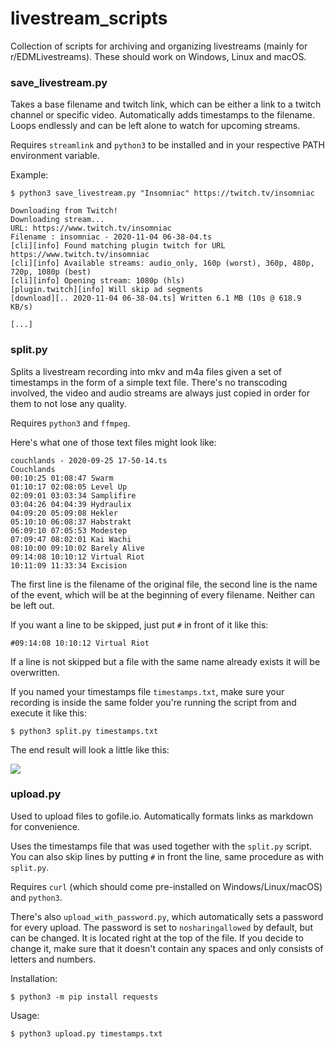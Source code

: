 # livestream_scripts

Collection of scripts for archiving and organizing livestreams (mainly for r/EDMLivestreams).
These should work on Windows, Linux and macOS.

### save_livestream.py

Takes a base filename and twitch link, which can be either a link to a twitch channel or specific video. Automatically adds timestamps to the filename. Loops endlessly and can be left alone to watch for upcoming streams.

Requires `streamlink` and `python3` to be installed and in your respective PATH environment variable.

Example:
```
$ python3 save_livestream.py "Insomniac" https://twitch.tv/insomniac

Downloading from Twitch!
Downloading stream...
URL: https://www.twitch.tv/insomniac
Filename : insomniac - 2020-11-04 06-38-04.ts
[cli][info] Found matching plugin twitch for URL https://www.twitch.tv/insomniac
[cli][info] Available streams: audio_only, 160p (worst), 360p, 480p, 720p, 1080p (best)
[cli][info] Opening stream: 1080p (hls)
[plugin.twitch][info] Will skip ad segments
[download][.. 2020-11-04 06-38-04.ts] Written 6.1 MB (10s @ 618.9 KB/s)

[...]
```

### split.py

Splits a livestream recording into mkv and m4a files given a set of timestamps in the form of a simple text file. There's no transcoding involved, the video and audio streams are always just copied in order for them to not lose any quality.

Requires `python3` and `ffmpeg`.

Here's what one of those text files might look like:

```
couchlands - 2020-09-25 17-50-14.ts
Couchlands
00:10:25 01:08:47 Swarm
01:10:17 02:08:05 Level Up
02:09:01 03:03:34 Samplifire
03:04:26 04:04:39 Hydraulix
04:09:20 05:09:08 Hekler
05:10:10 06:08:37 Habstrakt
06:09:10 07:05:53 Modestep
07:09:47 08:02:01 Kai Wachi
08:10:00 09:10:02 Barely Alive
09:14:08 10:10:12 Virtual Riot
10:11:09 11:33:34 Excision
```

The first line is the filename of the original file, the second line is the name of the event, which will be at the beginning of every filename. Neither can be left out.

If you want a line to be skipped, just put `#` in front of it like this:
```
#09:14:08 10:10:12 Virtual Riot
```

If a line is not skipped but a file with the same name already exists it will be overwritten.

If you named your timestamps file `timestamps.txt`, make sure your recording is inside the same folder you're running the script from and execute it like this:
```
$ python3 split.py timestamps.txt
```
The end result will look a little like this:

![](https://i.imgur.com/U3bHTIn.png)

### upload.py

Used to upload files to gofile.io. Automatically formats links as markdown for convenience.

Uses the timestamps file that was used together with the `split.py` script. You can also skip lines by putting `#` in front the line, same procedure as with `split.py`.

Requires `curl` (which should come pre-installed on Windows/Linux/macOS) and `python3`.

There's also `upload_with_password.py`, which automatically sets a password for every upload. The password is set to `nosharingallowed` by default, but can be changed. It is located right at the top of the file. If you decide to change it, make sure that it doesn't contain any spaces and only consists of letters and numbers.

Installation:
```
$ python3 -m pip install requests
```

Usage:
```
$ python3 upload.py timestamps.txt
```

